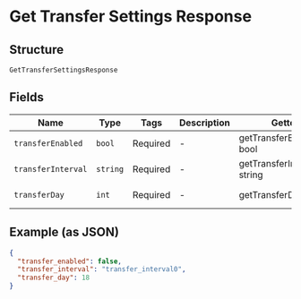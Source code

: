
# Get Transfer Settings Response

## Structure

`GetTransferSettingsResponse`

## Fields

| Name | Type | Tags | Description | Getter | Setter |
|  --- | --- | --- | --- | --- | --- |
| `transferEnabled` | `bool` | Required | - | getTransferEnabled(): bool | setTransferEnabled(bool transferEnabled): void |
| `transferInterval` | `string` | Required | - | getTransferInterval(): string | setTransferInterval(string transferInterval): void |
| `transferDay` | `int` | Required | - | getTransferDay(): int | setTransferDay(int transferDay): void |

## Example (as JSON)

```json
{
  "transfer_enabled": false,
  "transfer_interval": "transfer_interval0",
  "transfer_day": 18
}
```

